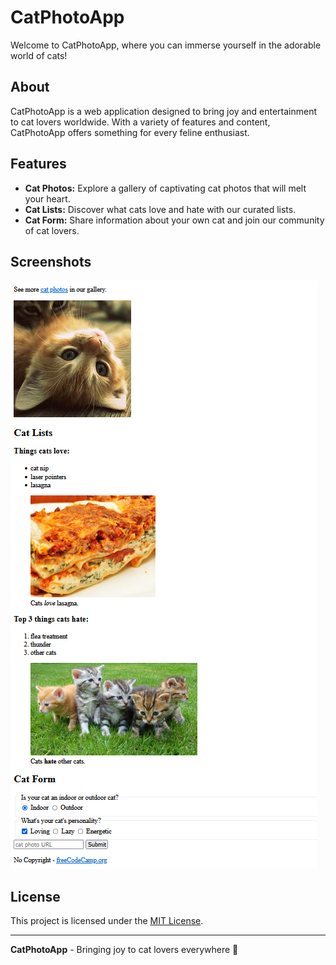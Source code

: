 # CatPhotoApp

Welcome to CatPhotoApp, where you can immerse yourself in the adorable world of cats!

## About

CatPhotoApp is a web application designed to bring joy and entertainment to cat lovers worldwide. With a variety of features and content, CatPhotoApp offers something for every feline enthusiast.

## Features

- **Cat Photos:** Explore a gallery of captivating cat photos that will melt your heart.
- **Cat Lists:** Discover what cats love and hate with our curated lists.
- **Cat Form:** Share information about your own cat and join our community of cat lovers.

## Screenshots

![CatPhotoApp Screenshot](https://raw.githubusercontent.com/dogaegeozden/CatPhotoApp/main/screenshots/screen_shot1.png)

## License

This project is licensed under the [MIT License](LICENSE).

---

**CatPhotoApp** - Bringing joy to cat lovers everywhere 🐾
